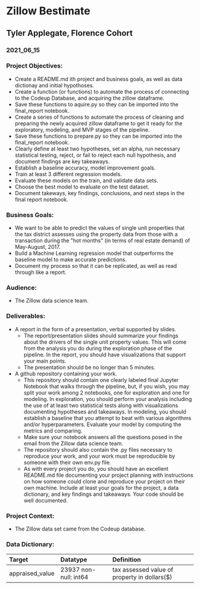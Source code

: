 # Zillow Bestimate
## Tyler Applegate, Florence Cohort
### 2021_06_15

### Project Objectives:
- Create a README.md ith project and business goals, as well as data dictionay and initial hypothoses.
- Create a function (or functions) to automate the process of connecting to the Codeup Database, and acquiring the zillow dataframe.
- Save these functions to aquire.py so they can be imported into the final_report notebook.
- Create a series of functions to automate the process of cleaning and preparing the newly acquired zillow dataframe to get it ready for the exploratory, modeling, and MVP stages of the pipeline.
- Save these functions to prepare.py so they can be imported into the final_report notebook.
- Clearly define at least two hypotheses, set an alpha, run necessary statistical testing, reject, or fail to reject each null hypothesis, and document findings are key takeaways.
- Establish a baseline accuracy, model improvement goals.
- Train at least 3 different regression models.
- Evaluate these models on the train, and validate data sets.
- Choose the best model to evaluate on the test dataset.
- Document takeways, key findings, conclusions, and next steps in the final report notebook.

### Business Goals:
- We want to be able to predict the values of single unit properties that the tax district assesses using the property data from those with a transaction during the "hot months" (in terms of real estate demand) of May-August, 2017.
- Build a Machine Learning regression model that outperforms the baseline model to make accurate predictions.
- Document my process so that it can be replicated, as well as read through like a report.

### Audience:
- The Zillow data science team.

### Deliverables:
- A report in the form of a presentation, verbal supported by slides.
    - The report/presentation slides should summarize your findings about the drivers of the single unit property values. This will come from the analysis you do during the exploration phase of the pipeline. In the report, you should have visualizations that support your main points.
    - The presentation should be no longer than 5 minutes.
- A github repository containing your work.
    - This repository should contain one clearly labeled final Jupyter Notebook that walks through the pipeline, but, if you wish, you may split your work among 2 notebooks, one for exploration and one for modeling. In exploration, you should perform your analysis including the use of at least two statistical tests along with visualizations documenting hypotheses and takeaways. In modeling, you should establish a baseline that you attempt to beat with various algorithms and/or hyperparameters. Evaluate your model by computing the metrics and comparing.
    - Make sure your notebook answers all the questions posed in the email from the Zillow data science team.
    - The repository should also contain the .py files necessary to reproduce your work, and your work must be reproducible by someone with their own env.py file.
    - As with every project you do, you should have an excellent README.md file documenting your project planning with instructions on how someone could clone and reproduce your project on their own machine. Include at least your goals for the project, a data dictionary, and key findings and takeaways. Your code should be well documented.
    
### Project Context:
- The Zillow data set came from the Codeup database.

### Data Dictionary:
|Target|Datatype|Definition|
|:-------|:-------|:----------|
|appraised_value|23937 non-null: int64|tax assessed value of property in dollars($)|


